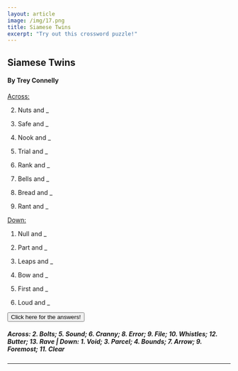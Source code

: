 ```yaml
---
layout: article
image: /img/17.png
title: Siamese Twins
excerpt: "Try out this crossword puzzle!"
---
```


<h2>Siamese Twins</h2>
<h4>By Trey Connelly</h4>

<u>Across:</u>

2. Nuts and _ 

5. Safe and _

6. Nook and _ 

8. Trial and _ 

9. Rank and _ 

10. Bells and _ 

12. Bread and _

13. Rant and _

<u>Down:</u>

1. Null and _ 

3. Part and _

4. Leaps and _ 

7. Bow and _ 

9. First and _ 

11. Loud and _

<script src="https://ajax.googleapis.com/ajax/libs/jquery/1.11.3/jquery.min.js"></script>
<script>
$(document).ready(function(){
    $("#show").click(function(){
        $("h5").show();
    });
    $("h5").hide();
});
</script>

<button id="show">Click here for the answers!</button>

<h5>Across: 2. Bolts; 5. Sound; 6. Cranny; 8. Error; 9. File; 10. Whistles; 12. Butter; 13. Rave | Down: 1. Void; 3. Parcel; 4. Bounds; 7. Arrow; 9. Foremost; 11. Clear</h5>

<hr style="border-color:#7D7D7D;height:0.5px;">

